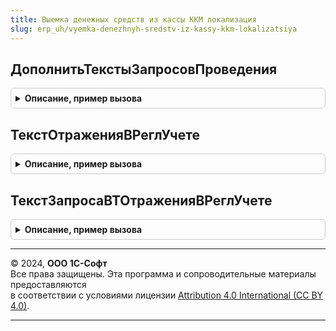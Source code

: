 ```yaml
---
title: Выемка денежных средств из кассы ККМ локализация
slug: erp_uh/vyemka-denezhnyh-sredstv-iz-kassy-kkm-lokalizatsiya
---
```



## ДополнитьТекстыЗапросовПроведения
<details style="margin: 1em 0; padding: 0.5em; border: 1px solid #ccc; border-radius: 6px;">

<summary style="font-weight: bold; cursor: pointer;">Описание, пример вызова</summary>

```bsl

// Процедура дополняет тексты запросов проведения документа.
//
// Параметры:
//  Запрос - Запрос - Общий запрос проведения документа.
//  ТекстыЗапроса - СписокЗначений - Список текстов запроса проведения.
//  Регистры - Строка, Структура - Список регистров проведения документа через запятую или в ключах структуры.
//
Процедура ДополнитьТекстыЗапросовПроведения(Запрос, ТекстыЗапроса, Регистры) Экспорт
```

Пример вызова
```bsl
ВыемкаДенежныхСредствИзКассыККМЛокализация.ДополнитьТекстыЗапросовПроведения(Запрос, ТекстыЗапроса, Регистры) 
```
</details>

## ТекстОтраженияВРеглУчете
<details style="margin: 1em 0; padding: 0.5em; border: 1px solid #ccc; border-radius: 6px;">

<summary style="font-weight: bold; cursor: pointer;">Описание, пример вызова</summary>

```bsl

//++ НЕ УТ

// Функция возвращает текст запроса для отражения документа в регламентированном учете.
//
// Возвращаемое значение:
//	Строка - Текст запроса
//
Функция ТекстОтраженияВРеглУчете() Экспорт
```

Пример вызова
```bsl
Результат = ВыемкаДенежныхСредствИзКассыККМЛокализация.ТекстОтраженияВРеглУчете() 
```
</details>

## ТекстЗапросаВТОтраженияВРеглУчете
<details style="margin: 1em 0; padding: 0.5em; border: 1px solid #ccc; border-radius: 6px;">

<summary style="font-weight: bold; cursor: pointer;">Описание, пример вызова</summary>

```bsl

// Функция возвращает текст запроса дополнительных временных таблиц,
// необходимых для отражения в регламентированном учете.
//
// Возвращаемое значение:
// 		Строка - Текст запроса временных таблиц, необходимых для отражения в регламентированном учете.
//
Функция ТекстЗапросаВТОтраженияВРеглУчете() Экспорт
```

Пример вызова
```bsl
Результат = ВыемкаДенежныхСредствИзКассыККМЛокализация.ТекстЗапросаВТОтраженияВРеглУчете() 
```
</details>

---

© 2024, **ООО 1С-Софт**  
Все права защищены. Эта программа и сопроводительные материалы предоставляются  
в соответствии с условиями лицензии [Attribution 4.0 International (CC BY 4.0)](https://creativecommons.org/licenses/by/4.0/legalcode).

---
